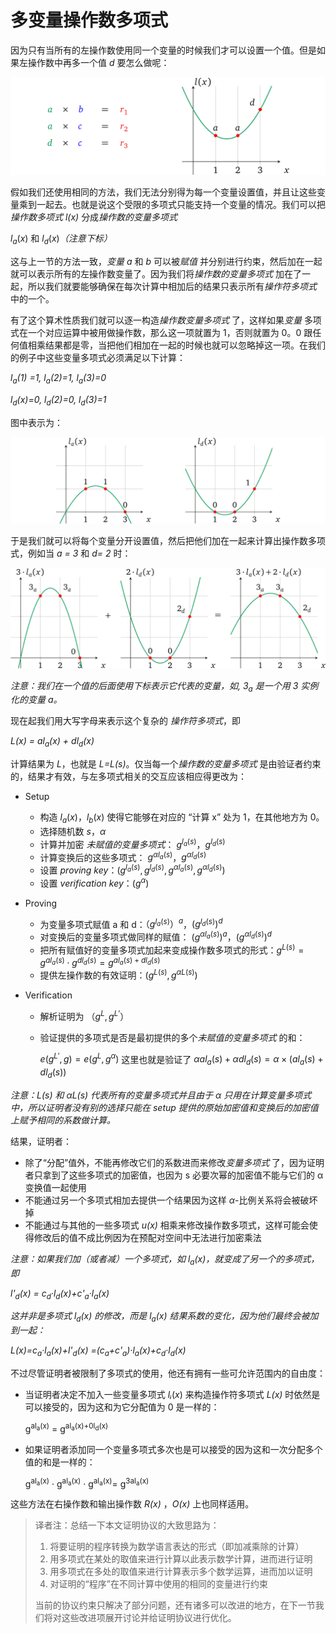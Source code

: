 # 多变量操作数多项式

因为只有当所有的左操作数使用同一个变量的时候我们才可以设置一个值。但是如果左操作数中再多一个值 *d* 要怎么做呢：

![img](img/3/1*yAqgTjn5LB4qh465LhM6hA.png)

假如我们还使用相同的方法，我们无法分别得为每一个变量设置值，并且让这些变量乘到一起去。也就是说这个受限的多项式只能支持一个变量的情况。我们可以把*操作数多项式 l(x)* 分成*操作数的变量多项式*

$l_a(x)$ 和 $l_d(x)$*（注意下标）*

这与上一节的方法一致，*变量 a* 和 *b* 可以被*赋值* 并分别进行约束，然后加在一起就可以表示所有的左操作数变量了。因为我们将*操作数的变量多项式* 加在了一起，所以我们就要能够确保在每次计算中相加后的结果只表示所有*操作符多项式* 中的一个。

有了这个算术性质我们就可以逐一构造*操作数变量多项式* 了，这样如果*变量* 多项式在一个对应运算中被用做操作数，那么这一项就置为 1，否则就置为 0。0 跟任何值相乘结果都是零，当把他们相加在一起的时候也就可以忽略掉这一项。在我们的例子中这些变量多项式必须满足以下计算：

*l<sub>a</sub>(1) =1,  l<sub>a</sub>(2)=1,  l<sub>a</sub>(3)=0*

*l<sub>d</sub>(x)=0,  l<sub>d</sub>(2)=0,  l<sub>d</sub>(3)=1*

图中表示为：

![img](img/3/1*mPS0DWApQpziFbz9Almi1Q.png)

于是我们就可以将每个变量分开设置值，然后把他们加在一起来计算出操作数多项式，例如当 *a = 3* 和 *d= 2* 时：

![img](img/3/1*haDU8bsgI7xwmxHTVZUODw.png)

*注意：我们在一个值的后面使用下标表示它代表的变量，如, 3<sub>a</sub> 是一个用 3 实例化的变量 a。*

现在起我们用大写字母来表示这个复杂的 *操作符多项式*，即

*L(x) = al<sub>a</sub>(x) + dl<sub>d</sub>(x)*

计算结果为 *L*，也就是 *L=L(s)*。仅当每一个*操作数的变量多项式* 是由验证者约束的，结果才有效，与左多项式相关的交互应该相应得更改为：

- Setup

  - 构造 $l_a(x)$，$l_b(x)$ 使得它能够在对应的 “计算 x” 处为 1，在其他地方为 0。
  - 选择随机数 $s$，$α$
  - 计算并加密 *未赋值的变量多项式*： $g^{l_a(s)}$，$g^{l_d(s)}$
  - 计算变换后的这些多项式： $g^{αl_a(s)}$，$g^{αl_d(s)}$
  - 设置 *proving key*：$(g^{l_a(s)},g^{l_d(s)},g^{αl_a(s)},g^{αl_d(s)})$
  - 设置 *verification key*：$(g^α)$

- Proving

  - 为变量多项式赋值 a 和 d：$（g^{l_a(s)}）^a$，$(g^{l_d(s)})^d$
  - 对变换后的变量多项式做同样的赋值： $(g^{αl_a(s)})^a$，$(g^{αl_d(s)})^d$
  - 把所有赋值好的变量多项式加起来变成操作数多项式的形式：$g^{L(s)}=g^{al_a(s)} \cdot g^{dl_d(s)} = g^{al_a(s)+dl_d(s)}$
  - 提供左操作数的有效证明：$(g^{L(s)},g^{αL(s)})$

- Verification

  - 解析证明为 $（g^L,g^{L’}）$
  - 验证提供的多项式是否是最初提供的多个*未赋值的变量多项式* 的和：

    $e(g^{L'},g) = e(g^L,g^α)$ 这里也就是验证了 $αal_a(s) + αdl_d(s) = α \times (al_a(s) + dl_d(s))$

*注意：L(s) 和 αL(s) 代表所有的变量多项式并且由于 α 只用在计算变量多项式中，所以证明者没有别的选择只能在 setup 提供的原始加密值和变换后的加密值上赋予相同的系数做计算。*

结果，证明者：

- 除了“分配”值外，不能再修改它们的系数进而来修改*变量多项式* 了，因为证明者只拿到了这些多项式的加密值，也因为 s 必要次幂的加密值不能与它们的 α 变换值一起使用
- 不能通过另一个多项式相加去提供一个结果因为这样 *α*-比例关系将会被破坏掉
- 不能通过与其他的一些多项式 *u(x)* 相乘来修改操作数多项式，这样可能会使得修改后的值不成比例因为在预配对空间中无法进行加密乘法

*注意：如果我们加（或者减）一个多项式，如 l<sub>a</sub>(x)，就变成了另一个的多项式，即*

*l'<sub>d</sub>(x) = c<sub>d</sub>·l<sub>d</sub>(x)+c'<sub>a</sub>·l<sub>a</sub>(x)*

*这并非是多项式 l<sub>d</sub>(x)  的修改，而是 l<sub>a</sub>(x) 结果系数的变化，因为他们最终会被加到一起：*

*L(x)=c<sub>a</sub>·l<sub>a</sub>(x)+l'<sub>d</sub>(x) =(c<sub>a</sub>+c'<sub>a</sub>)·l<sub>a</sub>(x)+c<sub>d</sub>·l<sub>d</sub>(x)*

不过尽管证明者被限制了多项式的使用，他还有拥有一些可允许范围内的自由度：

- 当证明者决定不加入一些变量多项式 *lᵢ*(*x*) 来构造操作符多项式 *L(x)* 时依然是可以接受的，因为这和为它分配值为 0 是一样的：

  g<sup>al<sub>a</sub>(x)</sup> = g<sup>al<sub>a</sub>(x)+0l<sub>d</sub>(x)</sup>

- 如果证明者添加同一个变量多项式多次也是可以接受的因为这和一次分配多个值的和是一样的：

  g<sup>al<sub>a</sub>(x)</sup> · g<sup>al<sub>a</sub>(x)</sup> · g<sup>al<sub>a</sub>(x)</sup>= g<sup>3al<sub>a</sub>(x)</sup>

这些方法在右操作数和输出操作数 *R(x)* ，*O(x)* 上也同样适用。

> 译者注：总结一下本文证明协议的大致思路为：
>
> 1. 将要证明的程序转换为数学语言表达的形式（即加减乘除的计算）
> 2. 用多项式在某处的取值来进行计算以此表示数学计算，进而进行证明
> 3. 用多项式在多处的取值来进行计算表示多个数学运算，进而加以证明
> 4. 对证明的“程序”在不同计算中使用的相同的变量进行约束
>
> 当前的协议约束只解决了部分问题，还有诸多可以改进的地方，在下一节我们将对这些改进项展开讨论并给证明协议进行优化。

